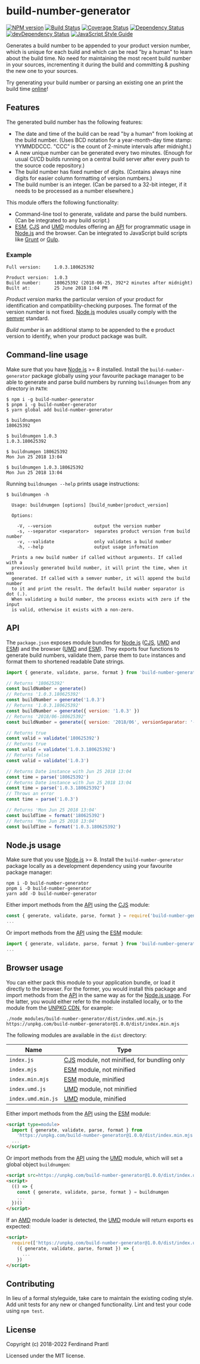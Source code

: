 # build-number-generator
[![NPM version](https://badge.fury.io/js/build-number-generator.png)](http://badge.fury.io/js/build-number-generator)
[![Build Status](https://travis-ci.org/prantlf/build-number-generator.png)](https://travis-ci.org/prantlf/build-number-generator)
[![Coverage Status](https://coveralls.io/repos/github/prantlf/build-number-generator/badge.svg?branch=master)](https://coveralls.io/github/prantlf/build-number-generator?branch=master)
[![Dependency Status](https://david-dm.org/prantlf/build-number-generator.svg)](https://david-dm.org/prantlf/build-number-generator)
[![devDependency Status](https://david-dm.org/prantlf/build-number-generator/dev-status.svg)](https://david-dm.org/prantlf/build-number-generator#info=devDependencies)
[![JavaScript Style Guide](https://img.shields.io/badge/code_style-standard-brightgreen.svg)](https://standardjs.com)

Generates a build number to be appended to your product version number, which is unique for each build and which can be read "by a human" to learn about the build time. No need for maintaining the most recent build number in your sources, incrementing it during the build and committing & pushing the new one to your sources.

Try generating your build number or parsing an existing one an print the build time [online]!

## Features

The generated build number has the following features:

* The date and time of the build can be read "by a human" from looking at the build number. (Uses BCD notation for a year-month-day time stamp: YYMMDDCCC. "CCC" is the count of 2-minute intervals after midnight.) 
* A new unique number can be generated every two minutes. (Enough for usual CI/CD builds running on a central build server after every push to the source code repository.)
* The build number has fixed number of digits. (Contains always nine digits for easier column formatting of version numbers.)
* The build number is an integer. (Can be parsed to a 32-bit integer, if it needs to be processed as a number elsewhere.)

This module offers the following functionality:

* Command-line tool to generate, validate and parse the build numbers. (Can be integrated to any build script.)
* [ESM], [CJS] and [UMD] modules offering an [API] for programmatic usage in [Node.js] and the browser. Can be integrated to JavaScript build scripts like [Grunt] or [Gulp].

### Example

    Full version:     1.0.3.180625392

    Product version:  1.0.3
    Build number:     180625392 (2018-06-25, 392*2 minutes after midnight)
    Built at:         25 June 2018 1:04 PM

*Product version* marks the particular version of your product for identification and compatibility-checking purposes. The format of the version number is not fixed. [Node.js] modules usually comply with the [semver] standard.

*Build number* is an additional stamp to be appended to the e product version to identify, when your product package was built.

## Command-line usage

Make sure that you have [Node.js] >= 8 installed. Install the `build-number-generator` package globally using your favourite package manager to be able to generate and parse build numbers by running `buildnumgen` from any directory in `PATH`:

    $ npm i -g build-number-generator
    $ pnpm i -g build-number-generator
    $ yarn global add build-number-generator

    $ buildnumgen
    180625392

    $ buildnumgen 1.0.3
    1.0.3.180625392

    $ buildnumgen 180625392
    Mon Jun 25 2018 13:04

    $ buildnumgen 1.0.3.180625392
    Mon Jun 25 2018 13:04

Running `buildnumgen --help` prints usage instructions:

    $ buildnumgen -h

      Usage: buildnumgen [options] [build_number|product_version]

      Options:

        -V, --version                output the version number
        -s, --separator <separator>  separates product version from build number
        -v, --validate               only validates a build number
        -h, --help                   output usage information

      Prints a new build number if called without arguments. If called with a
      previously generated build number, it will print the time, when it was
      generated. If called with a semver number, it will append the build number
      to it and print the result. The default build number separator is dot (.).
      When validating a build number, the process exists with zero if the input
      is valid, otherwise it exists with a non-zero.

## API

The `package.json` exposes module bundles for [Node.js] ([CJS], [UMD] and [ESM]) and the browser ([UMD] and [ESM]). They exports four functions to generate build numbers, validate them, parse them to `Date` instances and format them to shortened readable Date strings.

```js
import { generate, validate, parse, format } from 'build-number-generator'

// Returns '180625392'
const buildNumber = generate()
// Returns '1.0.3.180625392'
const buildNumber = generate('1.0.3')
// Returns '1.0.3.180625392'
const buildNumber = generate({ version: '1.0.3' })
// Returns '2018/06-180625392'
const buildNumber = generate({ version: '2018/06', versionSeparator: '-' })

// Returns true
const valid = validate('180625392')
// Returns true
const valid = validate('1.0.3.180625392')
// Returns false
const valid = validate('1.0.3')

// Returns Date instance with Jun 25 2018 13:04
const time = parse('180625392')
// Returns Date instance with Jun 25 2018 13:04
const time = parse('1.0.3.180625392')
// Throws an error
const time = parse('1.0.3')

// Returns 'Mon Jun 25 2018 13:04'
const buildTime = format('180625392')
// Returns 'Mon Jun 25 2018 13:04'
const buildTime = format('1.0.3.180625392')
```

## Node.js usage

Make sure that you use [Node.js] >= 8. Install the `build-number-generator` package locally as a development dependency using your favourite package manager:

```
npm i -D build-number-generator
pnpm i -D build-number-generator
yarn add -D build-number-generator
```

Either import methods from the [API] using the [CJS] module:

```js
const { generate, validate, parse, format } = require('build-number-generator')
...
```

Or import methods from the [API] using the [ESM] module:

```js
import { generate, validate, parse, format } from 'build-number-generator'
...
```

## Browser usage

You can either pack this module to your application bundle, or load it directly to the browser. For the former, you would install this package and import methods from the [API] in the same way as for the [Node.js usage]. For the latter, you would either refer to the module installed locally, or to the module from the [UNPKG CDN], for example:

    ./node_modules/build-number-generator/dist/index.umd.min.js
    https://unpkg.com/build-number-generator@1.0.0/dist/index.min.mjs

The following modules are available in the `dist` directory:

| Name               | Type                                          |
| ------------------ | --------------------------------------------- |
| `index.js`         | [CJS] module, not minified, for bundling only |
| `index.mjs`        | [ESM] module, not minified                    |
| `index.min.mjs`    | [ESM] module, minified                        |
| `index.umd.js`     | [UMD] module, not minified                    |
| `index.umd.min.js` | [UMD] module, minified                        |

Either import methods from the [API] using the [ESM] module:

```html
<script type=module>
  import { generate, validate, parse, format } from
    'https://unpkg.com/build-number-generator@1.0.0/dist/index.min.mjs'
  ...
</script>
```

Or import methods from the [API] using the [UMD] module, which will set a global object `buildnumgen`:

```html
<script src=https://unpkg.com/build-number-generator@1.0.0/dist/index.umd.min.js></script>
<script>
  (() => {
    const { generate, validate, parse, format } = buildnumgen
    ...
  })()
</script>
```

If an [AMD] module loader is detected, the [UMD] module will return exports es expected:

```html
<script>
  require(['https://unpkg.com/build-number-generator@1.0.0/dist/index.umd.min.js'],
    ({ generate, validate, parse, format }) => {
      ...
    })
</script>
```

## Contributing

In lieu of a formal styleguide, take care to maintain the existing coding style.  Add unit tests for any new or changed functionality. Lint and test your code using `npm test`.

## License

Copyright (c) 2018-2022 Ferdinand Prantl

Licensed under the MIT license.

[online]: https://prantlf.github.io/build-number-generator
[semver]: https://semver.org/
[Node.js]: https://nodejs.org/
[Grunt]: https://gruntjs.com/
[Gulp]: https://gulpjs.com/
[API]: #api
[Node.js usage]: #nodejs-usage
[UNPKG CDN]: https://unpkg.com/
[CJS]: https://blog.risingstack.com/node-js-at-scale-module-system-commonjs-require/#commonjstotherescue
[UMD]: https://github.com/umdjs/umd#readme
[AMD]: https://github.com/amdjs/amdjs-api/wiki/AMD
[ESM]: https://hacks.mozilla.org/2018/03/es-modules-a-cartoon-deep-dive/#content-head
